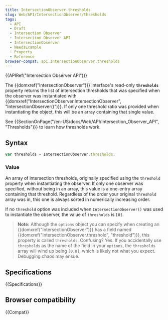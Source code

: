 ```yaml
---
title: IntersectionObserver.thresholds
slug: Web/API/IntersectionObserver/thresholds
tags:
  - API
  - Draft
  - Intersection Observer
  - Intersection Observer API
  - IntersectionObserver
  - NeedsExample
  - Property
  - Reference
browser-compat: api.IntersectionObserver.thresholds
---
```

{{APIRef("Intersection Observer API")}}

The {{domxref("IntersectionObserver")}} interface's read-only
**`thresholds`** property returns the list of intersection
thresholds that was specified when the observer was instantiated with
{{domxref("IntersectionObserver.IntersectionObserver", "IntersectionObserver()")}}. If
only one threshold ratio was provided when instantiating the object, this will be an
array containing that single value.

See {{SectionOnPage("/en-US/docs/Web/API/Intersection_Observer_API", "Thresholds")}} to
learn how thresholds work.

## Syntax

```js
var thresholds = IntersectionObserver.thresholds;
```

### Value

An array of intersection thresholds, originally specified using the
`threshold` property when instantiating the observer. If only one observer
was specified, without being in an array, this value is a one-entry array containing
that threshold. Regardless of the order your original `threshold` array was
in, this one is always sorted in numerically increasing order.

If no `threshold` option was included when
`IntersectionObserver()` was used to instantiate the observer, the value of
`thresholds` is `[0]`.

> **Note:** Although the `options` object you can specify when creating an
> {{domxref("IntersectionObserver")}} has a field named
> {{domxref("IntersectionObserver.threshold", "threshold")}}, this property is called
> `thresholds`. Confusing? Yes. If you accidentally use
> `thresholds` as the name of the field in your `options`, the
> `thresholds` array will wind up being `[0.0]`, which is likely
> not what you expect. Debugging chaos may ensue.

## Specifications

{{Specifications}}

## Browser compatibility

{{Compat}}
